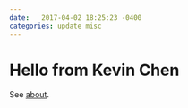 ```yaml
---
date:   2017-04-02 18:25:23 -0400
categories: update misc
---
```

# Hello from Kevin Chen

See [about](/j/about/).
